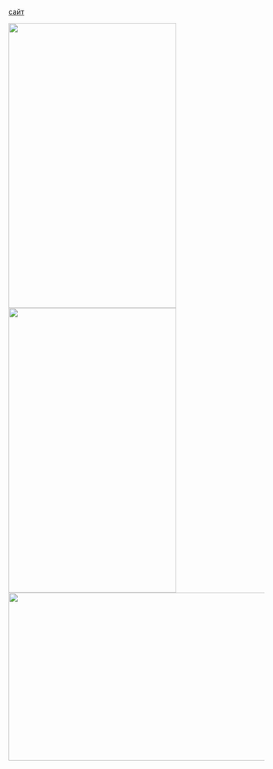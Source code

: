 

[сайт](https://duremarduremar.github.io/cinemafest/) <br/>

<span>
<img src="adap1.jpeg" width=330 height=560>
<img src="adap2.jpeg" width=330 height=560>
</span>

<img src="ec1.png" width=660 height=330>
